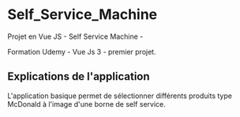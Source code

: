 # Self_Service_Machine
Projet en Vue JS - Self Service Machine - 

Formation Udemy - Vue Js 3 - premier projet.

## Explications de l'application

L'application basique permet de sélectionner différents produits type McDonald à l'image d'une borne de self service.

